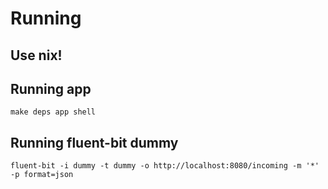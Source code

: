 # Running

## Use nix!

## Running app

```
make deps app shell
```

## Running fluent-bit dummy

```
fluent-bit -i dummy -t dummy -o http://localhost:8080/incoming -m '*' -p format=json
```
